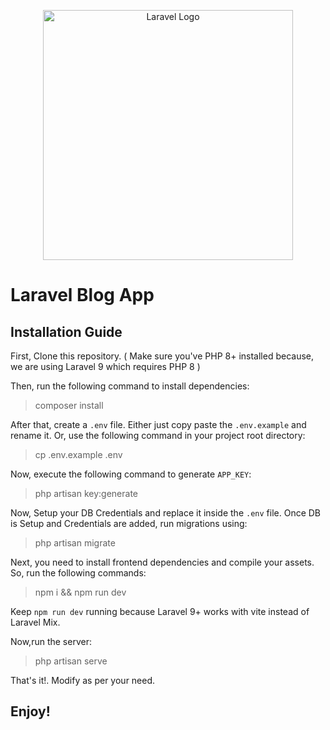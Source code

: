 <p align="center"><a href="https://laravel.com" target="_blank"><img src="https://raw.githubusercontent.com/laravel/art/master/logo-lockup/5%20SVG/2%20CMYK/1%20Full%20Color/laravel-logolockup-cmyk-red.svg" width="400" alt="Laravel Logo"></a></p>

# Laravel Blog App

## Installation Guide

First, Clone this repository. ( Make sure you've PHP 8+ installed because, we are using Laravel 9 which requires PHP 8 )

Then, run the following command to install dependencies:

> composer install

After that, create a `.env` file. Either just copy paste the `.env.example` and rename it.
Or,
use the following command in your project root directory:

> cp .env.example .env

Now, execute the following command to generate `APP_KEY`:

> php artisan key:generate

Now, Setup your DB Credentials and replace it inside the `.env` file. Once DB is Setup and Credentials are added, run migrations using:

> php artisan migrate

Next, you need to install frontend dependencies and compile your assets.
So, run the following commands:

> npm i && npm run dev

Keep `npm run dev` running because Laravel 9+ works with vite instead of Laravel Mix.

Now,run the server:

> php artisan serve

That's it!.
Modify as per your need. 

## Enjoy!
